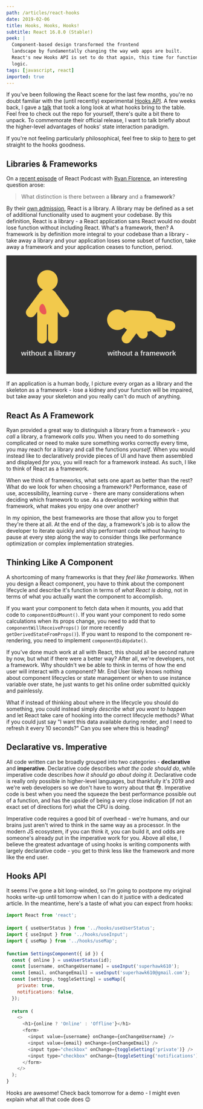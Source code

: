 ```yaml
---
path: /articles/react-hooks
date: 2019-02-06
title: Hooks, Hooks, Hooks!
subtitle: React 16.8.0 (Stable!)
peek: |
  Component-based design transformed the frontend
  landscape by fundamentally changing the way web apps are built.
  React's new Hooks API is set to do that again, this time for function
  logic.
tags: [javascript, react]
imported: true
---
```


If you've been following the React scene for the last few months, you're no doubt familiar with
the (until recently) experimental [Hooks API](https://reactjs.org/docs/hooks-intro.html). A few
weeks back, I gave a [talk](https://github.com/superhawk610/why-react-hooks) that took a long look
at what hooks bring to the table. Feel free to check out the repo for yourself, there's quite a bit
there to unpack. To commemorate their official release, I want to talk briefly about the higher-level
advantages of hooks' state interaction paradigm.

If you're not feeling particularly philosophical, feel free to skip to [here](#hooks-api) to get
straight to the hooks goodness.

## Libraries & Frameworks

On a [recent episode](https://reactpodcast.simplecast.fm/31) of React Podcast with
[Ryan Florence](https://twitter.com/ryanflorence), an interesting question arose:

> What distinction is there between a **library** and a **framework**?

By their [own admission](https://reactjs.org/), React is a library. A library may be defined as a
set of additional functionality used to augment your codebase. By this definition, React is a
library - a React application sans React would no doubt lose function without including React.
What's a framework, then? A framework is by definition more integral to your codebase than a
library - take away a library and your application loses some subset of function, take away a
framework and your application ceases to function, period.

![library-vs-framework](../images/006-library-vs-framework.png)

If an application is a human body, I picture every organ as a library and the skeleton as a
framework - lose a kidney and your function will be impaired, but take away your skeleton and
you really can't do much of anything.

## React As A Framework

Ryan provided a great way to distinguish a library from a framework - _you call_ a library, a
framework _calls you_. When you need to do something complicated or need to make sure something
works correctly every time, you may reach for a library and call the functions _yourself_.
When you would instead like to declaratively provide pieces of UI and have them assembled and
displayed _for you_, you will reach for a framework instead. As such, I like to think of React
as a framework.

When we think of frameworks, what sets one apart as better than the rest? What do we look for
when choosing a framework? Performance, ease of use, accessibility, learning curve - there
are many considerations when deciding which framework to use. As a developer working within
that framework, what makes you enjoy one over another?

In my opinion, the best frameworks are those that allow you to forget they're there at all.
At the end of the day, a framework's job is to allow the developer to iterate quickly and ship
performant code without having to pause at every step along the way to consider things like
performance optimization or complex implementation strategies.

## Thinking Like A Component

A shortcoming of many frameworks is that they _feel like frameworks_. When you design a React
component, you have to think about the component lifecycle and describe it's function in terms
of _what React is doing_, not in terms of what you actually want the component to accomplish.

If you want your component to fetch data when it mounts, you add that code to `componentDidMount()`.
If you want your component to redo some calculations when its props change, you need to add that to
`componentWillReceiveProps()` (or more recently `getDerivedStateFromProps()`). If you want to respond
to the component re-rendering, you need to implement `componentDidUpdate()`.

If you've done much work at all with React, this should all be second nature by now, but what if there
were a better way? After all, we're developers, not a framework. Why shouldn't we be able to think in
terms of how the end user will interact with a component? Mr. End User likely knows nothing about
component lifecycles or state management or when to use instance variable over state, he just wants
to get his online order submitted quickly and painlessly.

What if instead of thinking about where in the lifecycle you should do something, you could instead
simply _describe what you want to happen_ and let React take care of hooking into the correct
lifecycle methods? What if you could just say "I want this data available during render, and I need
to refresh it every 10 seconds?" Can you see where this is heading?

## Declarative vs. Imperative

All code written can be broadly grouped into two categories - **declarative** and **imperative**.
Declarative code describes _what the code should do_, while imperative code describes _how it should
go about doing it_. Declarative code is really only possible in higher-level languages, but
thankfully it's 2019 and we're web developers so we don't have to worry about that 😎. Imperative
code is best when you need the squeeze the best performance possible out of a function, and has the
upside of being a very close indication (if not an exact set of directions for) what the CPU is
doing.

Imperative code requires a good bit of overhead - we're humans, and our brains just aren't wired to
think in the same way as a processor. In the modern JS ecosystem, if you can think it, you can build
it, and odds are someone's already put in the imperative work for you. Above all else, I believe the
greatest advantage of using hooks is writing components with largely declarative code - you get to
think less like the framework and more like the end user.

## Hooks API

It seems I've gone a bit long-winded, so I'm going to postpone my original hooks write-up until
tomorrow when I can do it justice with a dedicated article. In the meantime, here's a taste
of what you can expect from hooks:

```js
import React from 'react';

import { useUserStatus } from '../hooks/useUserStatus';
import { useInput } from '../hooks/useInput';
import { useMap } from '../hooks/useMap';

function SettingsComponent({ id }) {
  const { online } = useUserStatus(id);
  const [username, onChangeUsername] = useInput('superhawk610');
  const [email, onChangeEmail] = useInput('superhawk610@gmail.com');
  const [settings, toggleSetting] = useMap({
    private: true,
    notifications: false,
  });

  return (
    <>
      <h1>{online ? 'Online' : 'Offline'}</h1>
      <form>
        <input value={username} onChange={onChangeUsername} />
        <input value={email} onChange={onChangeEmail} />
        <input type="checkbox" onChange={toggleSetting('private')} />
        <input type="checkbox" onChange={toggleSetting('notifications')} />
      </form>
    </>
  );
}
```

Hooks are awesome! Check back tomorrow for a demo - I might even explain what all that code does 😉
